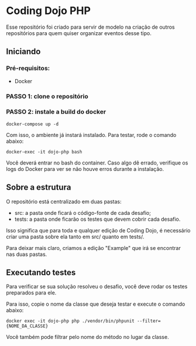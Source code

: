 # Coding Dojo PHP

Esse repositório foi criado para servir de modelo na criação de outros repositórios para quem quiser organizar eventos desse tipo.

## Iniciando

### Pré-requisitos:

- Docker

### PASSO 1: clone o repositório

### PASSO 2: instale a build do docker

```shell
docker-compose up -d
```

Com isso, o ambiente já instará instalado. Para testar, rode o comando abaixo:

```shell
docker-exec -it dojo-php bash
```

Você deverá entrar no bash do container. Caso algo dê errado, verifique os logs do Docker para ver se não houve erros durante a instalação.

## Sobre a estrutura

O repositório está centralizado em duas pastas:

- src: a pasta onde ficará o código-fonte de cada desafio;
- tests: a pasta onde ficarão os testes que devem cobrir cada desafio.

Isso significa que para toda e qualquer edição de Coding Dojo, é necessário criar uma pasta sobre ela tanto em src/ quanto em tests/.

Para deixar mais claro, criamos a edição "Example" que irá se encontrar nas duas pastas.

## Executando testes

Para verificar se sua solução resolveu o desafio, você deve rodar os testes preparados para ele.

Para isso, copie o nome da classe que deseja testar e execute o comando abaixo:

```shell
docker exec -it dojo-php php ./vendor/bin/phpunit --filter={NOME_DA_CLASSE}
```

Você também pode filtrar pelo nome do método no lugar da classe.
